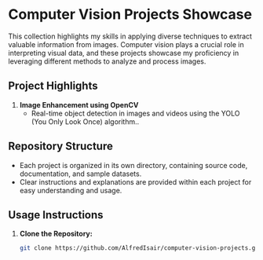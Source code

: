 # Computer Vision Projects Showcase

This collection highlights my skills in applying diverse techniques to extract valuable information from images. Computer vision plays a crucial role in interpreting visual data, and these projects showcase my proficiency in leveraging different methods to analyze and process images.

## Project Highlights

1. **Image Enhancement using OpenCV**
   - Real-time object detection in images and videos using the YOLO (You Only Look Once) algorithm..

## Repository Structure

- Each project is organized in its own directory, containing source code, documentation, and sample datasets.
- Clear instructions and explanations are provided within each project for easy understanding and usage.

## Usage Instructions

1. **Clone the Repository:**
   ```bash
   git clone https://github.com/AlfredIsair/computer-vision-projects.git
